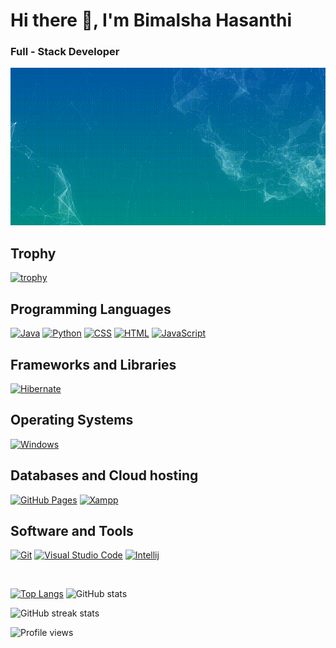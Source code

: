 # Hi there 👋, I'm Bimalsha Hasanthi <br>

### Full - Stack Developer <br>

![GitHub Logo](assets/banner1.gif)

## Trophy

[![trophy](https://github-profile-trophy.vercel.app/?username=BimalshaHasanthi)](https://github.com/ryo-ma/github-profile-trophy)


## Programming Languages

<p>
    <a href="#"><img alt="Java" src="https://img.shields.io/badge/Java-EC2025.svg?logo=java&logoColor=white"></a>
    <a href="#"><img alt="Python" src="https://img.shields.io/badge/Python%20-%23336D9C.svg?logo=python&logoColor=FFD745"></a>
    <a href="#"><img alt="CSS" src="https://img.shields.io/badge/CSS%20-%231572B6.svg?logo=css3&logoColor=white"></a>
    <a href="#"><img alt="HTML" src="https://img.shields.io/badge/HTML%20-%23E34F26.svg?logo=html5&logoColor=white"></a>
    <a href="#"><img alt="JavaScript" src="https://img.shields.io/badge/JavaScript%20-%23F7DF1E.svg?logo=javascript&logoColor=black"></a>
</p>

## Frameworks and Libraries

<p>
   <a href="#"><img alt="Hibernate" src="https://img.shields.io/badge/Hibernate-B2A573?logo=hibernate&logoColor=B2A573&color=black&labelColor=black"></a>
</p>

## Operating Systems

<p>
	<a href="#"><img alt="Windows" src="https://img.shields.io/badge/Windows-0078D6?logo=windows&logoColor=white"></a>
</p>

## Databases and Cloud hosting

<p>
    <a href="#"><img alt="GitHub Pages" src="https://img.shields.io/badge/GitHub%20Pages-%23327FC7.svg?logo=github&logoColor=white"></a>
    <a href="#"><img alt="Xampp" src="https://img.shields.io/badge/Xampp%20-%23430098.svg?logo=xampp&logoColor=white"></a>
</p> 

## Software and Tools

<p>
    <a href="#"><img alt="Git" src="https://img.shields.io/badge/Git%20-%23F05033.svg?logo=git&logoColor=white"></a>
    <a href="#"><img alt="Visual Studio Code" src="https://img.shields.io/badge/Visual%20Studio%20Code-0078d7.svg?logo=visual-studio-code&logoColor=white"></a>
	  <a href="#"><img alt="Intellij" src="https://img.shields.io/badge/IntelliJ_IDEA-1D7CE5.svg?logo=intellij-idea&logoColor=black"></a>
</p>

<br>


[![Top Langs](https://github-readme-stats.vercel.app/api/top-langs/?username=BimalshaHasanthi)](https://github.com/anuraghazra/github-readme-stats) ![GitHub stats](https://github-readme-stats.vercel.app/api?username=BimalshaHasanthi&show_icons=true)  

<!---![GitHub Activity Graph](https://activity-graph.herokuapp.com/graph?username=BimalshaHasanthi)--> 

<!---![GitHub metrics](https://metrics.lecoq.io/BimalshaHasanthi)-->

![GitHub streak stats](https://github-readme-streak-stats.herokuapp.com/?user=BimalshaHasanthi)  

![Profile views](https://gpvc.arturio.dev/BimalshaHasanthi)
